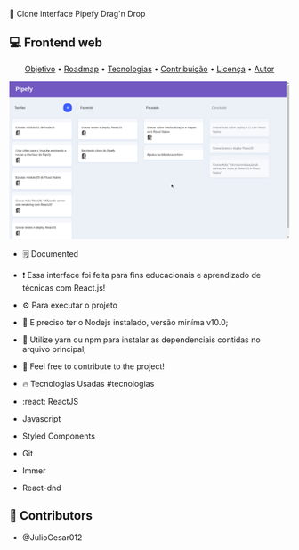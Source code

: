 :flower_playing_cards: Clone interface Pipefy Drag'n Drop

## :computer: Frontend web


<p align="center">
 <a href="#objetivo">Objetivo</a> •
 <a href="#roadmap">Roadmap</a> • 
 <a href="#tecnologias">Tecnologias</a> • 
 <a href="#contribuicao">Contribuição</a> • 
 <a href="#licenc-a">Licença</a> • 
 <a href="#autor">Autor</a>
</p>


<img src="/PipefyInterface.png">

- :spiral_notepad: Documented

- :exclamation: Essa interface foi feita para fins educacionais e aprendizado de técnicas com React.js!

- :gear: Para executar o projeto

- :pushpin:	E preciso ter o Nodejs instalado, versão miníma v10.0;

- :pushpin:	Utilize yarn ou npm para instalar as dependenciais contidas no arquivo principal;

- :open_file_folder: Feel free to contribute to the project!

- :fire: Tecnologias Usadas #tecnologias
- :react: ReactJS
- Javascript
- Styled Components
- Git
- Immer
- React-dnd

## :man: Contributors
- @JulioCesar012
